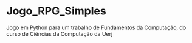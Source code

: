 # Jogo_RPG_Simples
 Jogo em Python para um trabalho de Fundamentos da Computação, do curso de Ciências da Computação da Uerj
